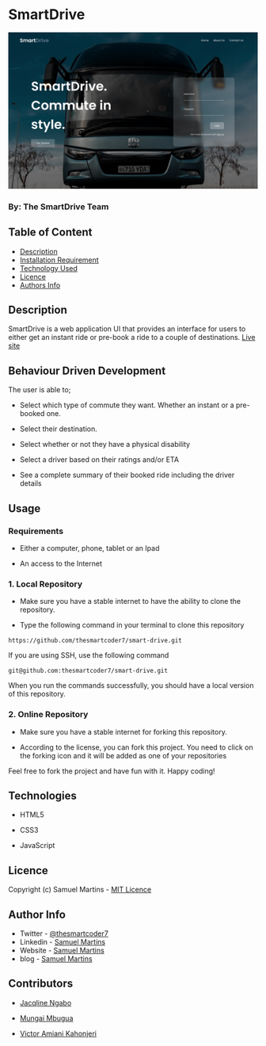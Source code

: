 # SmartDrive

![Project Image](images/readme-image.png)

### By: The SmartDrive Team

## Table of Content

- [Description](#description)
- [Installation Requirement](#usage)
- [Technology Used](#technologies)
- [Licence](#licence)
- [Authors Info](#author-info)

## Description

SmartDrive is a web application UI that provides an interface for users to either get an instant ride or pre-book a ride to a couple of destinations. [Live site](https://thesmartcoder7.github.io/smart-drive/)

## Behaviour Driven Development

The user is able to;

- Select which type of commute they want. Whether an instant or a pre-booked one.

- Select their destination.

- Select whether or not they have a physical disability

- Select a driver based on their ratings and/or ETA

- See a complete summary of their booked ride including the driver details

## Usage

### Requirements

- Either a computer, phone, tablet or an Ipad

- An access to the Internet

### 1. Local Repository

- Make sure you have a stable internet to have the ability to clone the repository.

- Type the following command in your terminal to clone this repository

```
https://github.com/thesmartcoder7/smart-drive.git
```

If you are using SSH, use the following command

```
git@github.com:thesmartcoder7/smart-drive.git
```

When you run the commands successfully, you should have a local version of this repository.

### 2. Online Repository

- Make sure you have a stable internet for forking this repository.

- According to the license, you can fork this project. You need to click on the forking icon and it will be added as one of your repositories

Feel free to fork the project and have fun with it. Happy coding!

## Technologies

- HTML5

- CSS3

- JavaScript

## Licence

Copyright (c) Samuel Martins - [MIT Licence](LICENSE)

## Author Info

- Twitter - [@thesmartcoder7](https://twitter.com/thesmartcoder7)
- Linkedin - [Samuel Martins](https://www.linkedin.com/in/samuel-martins-09839b115/)
- Website - [Samuel Martins](https://smart-code.dev)
- blog - [Samuel Martins](https://samuel-martins.medium.com/)

## Contributors

- [Jacqline Ngabo](https://github.com/jay-ngabo)

- [Mungai Mbugua](https://github.com/munga114)

- [Victor Amiani Kahonjeri](https://github.com/amianivictor)
